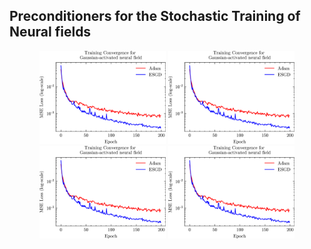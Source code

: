## Preconditioners for the Stochastic Training of Neural fields ##
<p align="center" width="100%">
<img src="misc/gaussian_convergence.png" width="40%"> <img src="misc/gaussian_convergence.png" width="40%"> 
<img src="misc/gaussian_convergence.png" width="40%"> <img src="misc/gaussian_convergence.png" width="40%"> 
</p>
